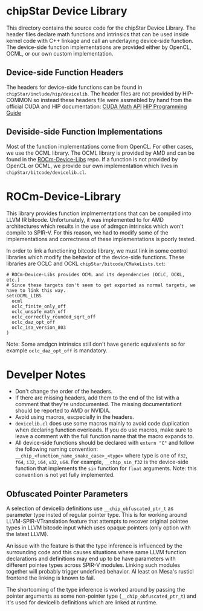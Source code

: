 # chipStar Device Library

This directory contains the source code for the chipStar Device Library. The header files declare math functions and intrinsics that can be used inside kernel code with C++ linkage and call an underlaying device-side function. The device-side function implementations are provided either by OpenCL, OCML, or our own custom implementation. 

## Device-side Function Headers
The headers for device-side functions can be found in `chipStar/include/hip/devicelib`. The header files are not provided by HIP-COMMON so instead these headers file were assmebled by hand from the official CUDA and HIP documentation:
[CUDA Math API](https://docs.nvidia.com/cuda/cuda-math-api/index.html)
[HIP Programming Guide](https://docs.amd.com/bundle/HIP-Programming-Guide-v5.0/page/Programming_with_HIP.html)

## Deviside-side Function Implementations
Most of the function implementations come from OpenCL. For other cases, we use the OCML library. The OCML library is provided by AMD and can be found in the [ROCm-Device-Libs](https://github.com/RadeonOpenCompute/ROCm-Device-Libs) repo. 
If a function is not provided by OpenCL or OCML, we provide our own implementation which lives in `chipStar/bitcode/devicelib.cl`.

# ROCm-Device-Library
This library provides function implmementations that can be compiled into LLVM IR bitcode. Unfortunately, it was implemented to for AMD architectures which results in the use of admgcn intrinsics which won't compile to SPIR-V. For this reason, we had to modify some of the implementations and correctness of these implementations is poorly tested. 

In order to link a functioning bitcode library, we must link in some control libraries which modify the behavior of the device-side functions. These libraries are OCLC and OCKL
`chipStar/bitcode/CMakeLists.txt`:
```
# ROCm-Device-Libs provides OCML and its dependencies (OCLC, OCKL, etc.)
# Since these targets don't seem to get exported as normal targets, we have to link this way.
set(OCML_LIBS
  ocml
  oclc_finite_only_off
  oclc_unsafe_math_off
  oclc_correctly_rounded_sqrt_off
  oclc_daz_opt_off
  oclc_isa_version_803
)
```
Note: Some amdgcn intrinsics still don't have generic equivalents so for example `oclc_daz_opt_off` is mandatory.

# Develper Notes
* Don't change the order of the headers.
* If there are missing headers, add them to the end of the list with a comment that they're undocumented. The missing documentationt should be reported to AMD or NVIDIA. 
* Avoid using macros, escpecially in the headers.
* `devicelib.cl` does use some macros mainly to avoid code duplication when declaring function overloads. If you do use macros, make sure to leave a comment with the full function name that the macro expands to.
* All device-side functions should be declared with `extern "C"` and follow the following naming convention: `__chip_<function_name_snake_case>_<type>` where type is one of `f32`, `f64`, `i32`, `i64`, `u32`, `u64`. For example, `__chip_sin_f32` is the device-side function that implements the `sin` function for `float` arguments. Note: this convention is not yet fully implemented.

## Obfuscated Pointer Parameters

A selection of devicelib definitions use `__chip_obfuscated_ptr_t` as
parameter type insted of regular pointer type. This is for working
around LLVM-SPIR-VTranslation feature that attempts to recover
original pointee types in LLVM bitcode input which uses opaque
pointers (only option with the latest LLVM).

An issue with the feature is that the type inference is influenced by
the surrounding code and this causes situations where same LLVM
function declarations and definitions may end up to be have parameters
with different pointee types across SPIR-V modules. Linking such
modules together will probably trigger undefined behavior. Al least on
Mesa's rusticl frontend the linking is known to fail.

The shortcoming of the type inference is worked around by passing the
pointer arguments as some non-pointer type (`__chip_obfuscated_ptr_t`)
and it's used for devicelib definitions which are linked at runtime.
